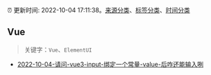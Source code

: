 :alarm_clock: 更新时间: 2022-10-04 17:11:38。[来源分类](../README.md)、[标签分类](../TAGS.md)、[时间分类](../TIMELINE.md)

## Vue


> 关键字：`Vue`、`ElementUI`



- [2022-10-04-请问-vue3-input-绑定一个常量-value-后咋还能输入咧](https://www.v2ex.com/t/884648) 